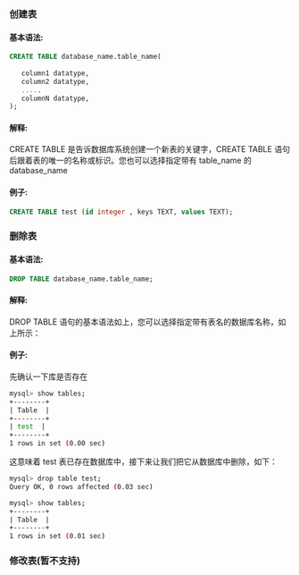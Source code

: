 
### 创建表
#### 基本语法:
 <!-- -- column1 datatype  PRIMARY KEY(one or more columns), -->
```sql
CREATE TABLE database_name.table_name(
  
   column1 datatype,
   column2 datatype,
   .....
   columnN datatype,
);

```

#### 解释:
CREATE TABLE 是告诉数据库系统创建一个新表的关键字，CREATE TABLE 语句后跟着表的唯一的名称或标识。您也可以选择指定带有 table_name 的 database_name


#### 例子:

```sql
CREATE TABLE test (id integer , keys TEXT, values TEXT);
```

### 删除表
#### 基本语法:
```sql
DROP TABLE database_name.table_name;

```

#### 解释:
DROP TABLE 语句的基本语法如上，您可以选择指定带有表名的数据库名称，如上所示：

#### 例子:
先确认一下库是否存在
```bash
mysql> show tables;
+--------+
| Table  |
+--------+
| test  |
+--------+
1 rows in set (0.00 sec)
```

这意味着 test 表已存在数据库中，接下来让我们把它从数据库中删除，如下：
```bash
mysql> drop table test;
Query OK, 0 rows affected (0.03 sec)

mysql> show tables;
+--------+
| Table  |
+--------+
1 rows in set (0.01 sec)
```

### 修改表(暂不支持)